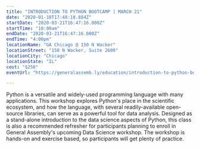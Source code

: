 ```yaml
---
title: "INTRODUCTION TO PYTHON BOOTCAMP | MARCH 21"
date: "2020-01-10T17:48:18.884Z"
startDate: "2020-03-21T16:47:16.000Z"
startTime: "10:00am"
endDate: "2020-03-21T16:47:16.000Z"
endTime: "4:00pm"
locationName: "GA Chicago @ 150 N Wacker"
locationStreet: "150 N Wacker, Suite 2600"
locationCity: "Chicago"
locationState: "IL"
cost: "$250"
eventUrl: "https://generalassemb.ly/education/introduction-to-python-bootcamp/chicago/97225"

---
```


Python is a versatile and widely-used programming language with many applications. This workshop explores Python's place in the scientific ecosystem, and how the language, with several readily-available open-source libraries, can serve as a powerful tool for data analysis. Designed as a stand-alone introduction to the data science aspects of Python, this class is also a recommended refresher for participants planning to enroll in General Assembly's upcoming Data Science workshop. The workshop is hands-on and exercise based, so participants will get plenty of practice.

